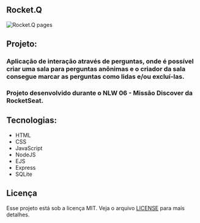 ## Rocket.Q

![Rocket.Q pages](https://media.giphy.com/media/x1tJJDgDb5ZgoXzW0M/giphy.gif)


## Projeto:

### Aplicação de interação através de perguntas, onde é possível criar uma sala para perguntas anônimas e o criador da sala consegue marcar as perguntas como lidas e/ou excluí-las. 

### Projeto desenvolvido durante o NLW 06 - Missão Discover da RocketSeat.


## Tecnologias:

* HTML
* CSS
* JavaScript
* NodeJS
* EJS
* Express
* SQLite

## Licença
Esse projeto está sob a licença MIT. Veja o arquivo [LICENSE](LICENSE) para mais detalhes.